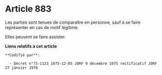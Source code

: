 # Article 883

Les parties sont tenues de comparaître en personne, sauf à se faire représenter en cas de motif légitime.

Elles peuvent se faire assister.

**Liens relatifs à cet article**

	**Codifié par**:

	  - Décret n°75-1123 1975-12-05 JORF 9 décembre 1975 rectificatif JORF 27 janvier 1976
